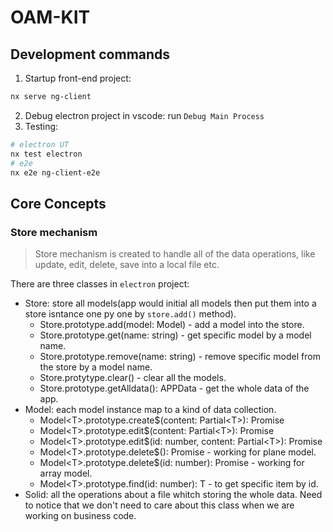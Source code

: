 # OAM-KIT

## Development commands
1. Startup front-end project:
```bash
nx serve ng-client
```
2. Debug electron project in vscode: run `Debug Main Process`
3. Testing:
```bash
# electron UT
nx test electron
# e2e
nx e2e ng-client-e2e
```

## Core Concepts
### Store mechanism
> Store mechanism is created to handle all of the data operations, like update, edit, delete, save into a local file etc.

There are three classes in `electron` project:
   * Store: store all models(app would initial all models then put them into a store isntance one py one by `store.add()` method).
     * Store.prototype.add(model: Model) - add a model into the store.
     * Store.prototype.get(name: string) - get specific model by a model name.
     * Store.prototype.remove(name: string) - remove specific model from the store by a model name.
     * Store.protytype.clear() - clear all the models.
     * Store.prototype.getAlldata(): APPData - get the whole data of the app.
  * Model: each model instance map to a kind of data collection.
    * Model\<T\>.prototype.create$(content: Partial\<T\>): Promise<void>
    * Model\<T\>.prototype.edit$(content: Partial\<T\>): Promise<void>
    * Model\<T\>.prototype.edit$(id: number, content: Partial\<T\>): Promise<void>
    * Model\<T\>.prototype.delete$(): Promise<void> - working for plane model.
    * Model\<T\>.prototype.delete$(id: number): Promise<void> - working for array model.
    * Model\<T\>.prototype.find(id: number): T - to get specific item by id.
  * Solid: all the operations about a file whitch storing the whole data. Need to notice that we don't need to care about this class when we are working on business code.
